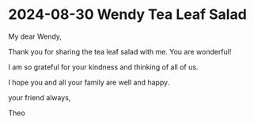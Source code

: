 # 2024-08-30 Wendy Tea Leaf Salad

My dear Wendy,

Thank you for sharing the tea leaf salad with me. You are wonderful!

I am so grateful for your kindness and thinking of all of us.

I hope you and all your family are well and happy.

your friend always,

Theo


